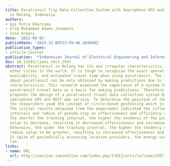 ```yaml
---
title: Paratransit Trip Data Collection System with Smartphone GPS and REST Web Service
  in Malang, Indonesia
authors:
- Agi Putra Kharisma
- Eriq Muhammad Adams Jonemaro
- Issa Arwani
date: '2021-03-01'
publishDate: '2023-12-09T23:59:46.384049Z'
publication_types:
- article-journal
publication: '*Indonesian Journal of Electrical Engineering and Informatics (IJEEI)*'
doi: 10.11591/ijeei.v9i1.2507
abstract: Paratransit in Malang has its own irregular characteristics, same as in
  other cities in the world. It is tough to recognize the exact operational time,
  availability, and estimated travel time when using paratransit. The information
  about paratransit can be only obtained by making predictions due to its irregular
  characteristics. This research examined the importance of a system that can collect
  paratransit travel data as a basis for making predictions. Therefore, this research
  proposes the design of a paratransit travel data collection system by utilizing
  smartphone GPS and REST web service. To determine the position of the paratransit,
  the researchers used the concept of circle-based geofencing which is called pseudo-stop.
  The initial results obtained from the experiment indicated the influence of tracking
  intervals and radius of pseudo-stop on effectiveness and efficiency of the system.
  The shorter the tracking interval, the higher the tendency of the pseudo-stop radius
  value to decrease, resulting in decreased effectiveness and increased efficiency.
  Otherwise, the wider the tracking interval, the higher the tendency of the pseudo-stop
  radius value to be greater, resulting in increased effectiveness and decreased efficiency.
  In spite of periodically accessing location providers, the energy usage is quite
  low.
links:
- name: URL
  url: http://section.iaesonline.com/index.php/IJEEI/article/view/2507
---
```

